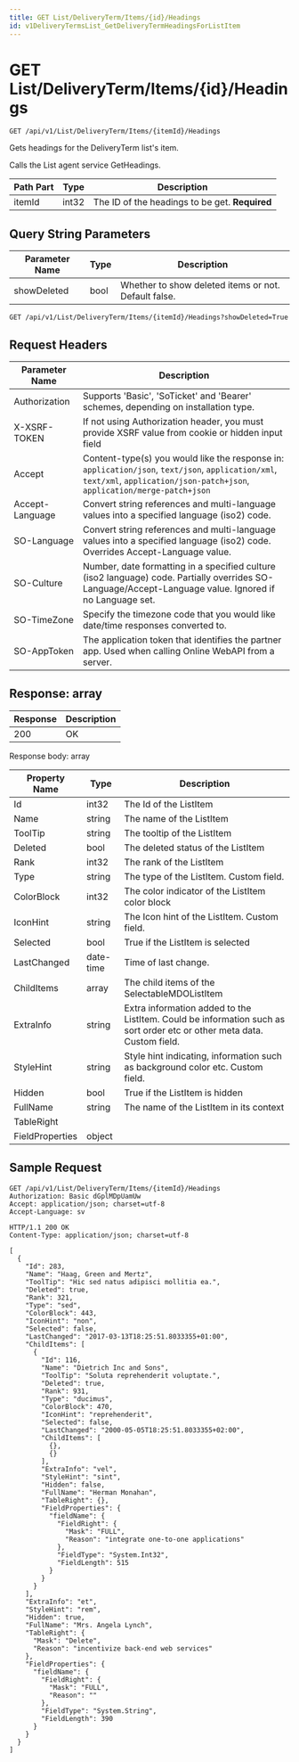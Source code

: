 ```yaml
---
title: GET List/DeliveryTerm/Items/{id}/Headings
id: v1DeliveryTermsList_GetDeliveryTermHeadingsForListItem
---
```


# GET List/DeliveryTerm/Items/{id}/Headings

```http
GET /api/v1/List/DeliveryTerm/Items/{itemId}/Headings
```

Gets headings for the DeliveryTerm list's item.

Calls the List agent service GetHeadings.




| Path Part | Type | Description |
|-----------|------|-------------|
| itemId | int32 | The ID of the headings to be get. **Required** |


## Query String Parameters

| Parameter Name | Type |  Description |
|----------------|------|--------------|
| showDeleted | bool |  Whether to show deleted items or not. Default false. |

```http
GET /api/v1/List/DeliveryTerm/Items/{itemId}/Headings?showDeleted=True
```


## Request Headers

| Parameter Name | Description |
|----------------|-------------|
| Authorization  | Supports 'Basic', 'SoTicket' and 'Bearer' schemes, depending on installation type. |
| X-XSRF-TOKEN   | If not using Authorization header, you must provide XSRF value from cookie or hidden input field |
| Accept         | Content-type(s) you would like the response in: `application/json`, `text/json`, `application/xml`, `text/xml`, `application/json-patch+json`, `application/merge-patch+json` |
| Accept-Language | Convert string references and multi-language values into a specified language (iso2) code. |
| SO-Language | Convert string references and multi-language values into a specified language (iso2) code. Overrides Accept-Language value. |
| SO-Culture | Number, date formatting in a specified culture (iso2 language) code. Partially overrides SO-Language/Accept-Language value. Ignored if no Language set. |
| SO-TimeZone | Specify the timezone code that you would like date/time responses converted to. |
| SO-AppToken | The application token that identifies the partner app. Used when calling Online WebAPI from a server. |


## Response: array



| Response | Description |
|----------------|-------------|
| 200 | OK |

Response body: array

| Property Name | Type |  Description |
|----------------|------|--------------|
| Id | int32 | The Id of the ListItem |
| Name | string | The name of the ListItem |
| ToolTip | string | The tooltip of the ListItem |
| Deleted | bool | The deleted status of the ListItem |
| Rank | int32 | The rank of the ListItem |
| Type | string | The type of the ListItem. Custom field. |
| ColorBlock | int32 | The color indicator of the ListItem color block |
| IconHint | string | The Icon hint of the ListItem. Custom field. |
| Selected | bool | True if the ListItem is selected |
| LastChanged | date-time | Time of last change. |
| ChildItems | array | The child items of the SelectableMDOListItem |
| ExtraInfo | string | Extra information added to the ListItem. Could be information such as sort order etc or other meta data. Custom field. |
| StyleHint | string | Style hint indicating, information such as background color etc. Custom field. |
| Hidden | bool | True if the ListItem is hidden |
| FullName | string | The name of the ListItem in its context |
| TableRight |  |  |
| FieldProperties | object |  |

## Sample Request

```http!
GET /api/v1/List/DeliveryTerm/Items/{itemId}/Headings
Authorization: Basic dGplMDpUamUw
Accept: application/json; charset=utf-8
Accept-Language: sv
```

```http_
HTTP/1.1 200 OK
Content-Type: application/json; charset=utf-8

[
  {
    "Id": 283,
    "Name": "Haag, Green and Mertz",
    "ToolTip": "Hic sed natus adipisci mollitia ea.",
    "Deleted": true,
    "Rank": 321,
    "Type": "sed",
    "ColorBlock": 443,
    "IconHint": "non",
    "Selected": false,
    "LastChanged": "2017-03-13T18:25:51.8033355+01:00",
    "ChildItems": [
      {
        "Id": 116,
        "Name": "Dietrich Inc and Sons",
        "ToolTip": "Soluta reprehenderit voluptate.",
        "Deleted": true,
        "Rank": 931,
        "Type": "ducimus",
        "ColorBlock": 470,
        "IconHint": "reprehenderit",
        "Selected": false,
        "LastChanged": "2000-05-05T18:25:51.8033355+02:00",
        "ChildItems": [
          {},
          {}
        ],
        "ExtraInfo": "vel",
        "StyleHint": "sint",
        "Hidden": false,
        "FullName": "Herman Monahan",
        "TableRight": {},
        "FieldProperties": {
          "fieldName": {
            "FieldRight": {
              "Mask": "FULL",
              "Reason": "integrate one-to-one applications"
            },
            "FieldType": "System.Int32",
            "FieldLength": 515
          }
        }
      }
    ],
    "ExtraInfo": "et",
    "StyleHint": "rem",
    "Hidden": true,
    "FullName": "Mrs. Angela Lynch",
    "TableRight": {
      "Mask": "Delete",
      "Reason": "incentivize back-end web services"
    },
    "FieldProperties": {
      "fieldName": {
        "FieldRight": {
          "Mask": "FULL",
          "Reason": ""
        },
        "FieldType": "System.String",
        "FieldLength": 390
      }
    }
  }
]
```